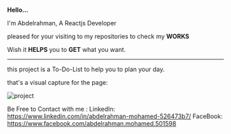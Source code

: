 ﻿**Hello...**

I'm Abdelrahman, A Reactjs Developer 

pleased for your visiting to my repositories to check my **WORKS**

Wish it **HELPS** you to **GET** what you want.

---

this project is a To-Do-List to help you to plan your day.

that's a visual capture for the page:

![project](https://user-images.githubusercontent.com/54869237/73615040-7df5c780-460d-11ea-94bc-bcb515f3a8dd.png)

Be Free to Contact with me :
LinkedIn: https://www.linkedin.com/in/abdelrahman-mohamed-526473b7/
FaceBook: https://www.facebook.com/abdelrahman.mohamed.501598
